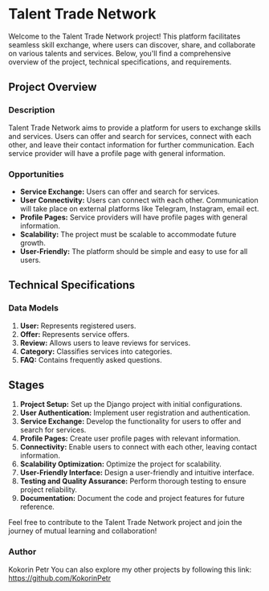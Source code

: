 # Talent Trade Network

Welcome to the Talent Trade Network project! This platform facilitates seamless skill exchange, where users can discover, share, and collaborate on various talents and services. Below, you'll find a comprehensive overview of the project, technical specifications, and requirements.

## Project Overview

### Description

Talent Trade Network aims to provide a platform for users to exchange skills and services. Users can offer and search for services, connect with each other, and leave their contact information for further communication. Each service provider will have a profile page with general information.

### Opportunities

- **Service Exchange:** Users can offer and search for services.
- **User Connectivity:** Users can connect with each other. Communication will take place on external platforms like Telegram, Instagram, email ect.
- **Profile Pages:** Service providers will have profile pages with general information.
- **Scalability:** The project must be scalable to accommodate future growth.
- **User-Friendly:** The platform should be simple and easy to use for all users.

## Technical Specifications

### Data Models

1. **User:** Represents registered users.
2. **Offer:** Represents service offers.
3. **Review:** Allows users to leave reviews for services.
4. **Category:** Classifies services into categories.
5. **FAQ:** Contains frequently asked questions.

## Stages

1. **Project Setup:** Set up the Django project with initial configurations.
2. **User Authentication:** Implement user registration and authentication.
3. **Service Exchange:** Develop the functionality for users to offer and search for services.
4. **Profile Pages:** Create user profile pages with relevant information.
5. **Connectivity:** Enable users to connect with each other, leaving contact information.
6. **Scalability Optimization:** Optimize the project for scalability.
7. **User-Friendly Interface:** Design a user-friendly and intuitive interface.
8. **Testing and Quality Assurance:** Perform thorough testing to ensure project reliability.
9. **Documentation:** Document the code and project features for future reference.

Feel free to contribute to the Talent Trade Network project and join the journey of mutual learning and collaboration!

### Author

Kokorin Petr
You can also explore my other projects by following this link: https://github.com/KokorinPetr
